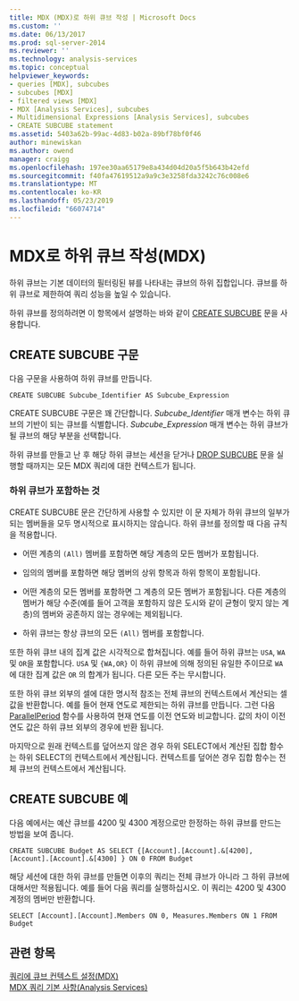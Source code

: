 ```yaml
---
title: MDX (MDX)로 하위 큐브 작성 | Microsoft Docs
ms.custom: ''
ms.date: 06/13/2017
ms.prod: sql-server-2014
ms.reviewer: ''
ms.technology: analysis-services
ms.topic: conceptual
helpviewer_keywords:
- queries [MDX], subcubes
- subcubes [MDX]
- filtered views [MDX]
- MDX [Analysis Services], subcubes
- Multidimensional Expressions [Analysis Services], subcubes
- CREATE SUBCUBE statement
ms.assetid: 5403a62b-99ac-4d83-b02a-89bf78bf0f46
author: minewiskan
ms.author: owend
manager: craigg
ms.openlocfilehash: 197ee30aa65179e8a434d04d20a5f5b643b42efd
ms.sourcegitcommit: f40fa47619512a9a9c3e3258fda3242c76c008e6
ms.translationtype: MT
ms.contentlocale: ko-KR
ms.lasthandoff: 05/23/2019
ms.locfileid: "66074714"
---
```

# <a name="building-subcubes-in-mdx-mdx"></a>MDX로 하위 큐브 작성(MDX)
  하위 큐브는 기본 데이터의 필터링된 뷰를 나타내는 큐브의 하위 집합입니다. 큐브를 하위 큐브로 제한하여 쿼리 성능을 높일 수 있습니다.  
  
 하위 큐브를 정의하려면 이 항목에서 설명하는 바와 같이 [CREATE SUBCUBE](/sql/mdx/mdx-data-definition-create-subcube) 문을 사용합니다.  
  
## <a name="create-subcube-syntax"></a>CREATE SUBCUBE 구문  
 다음 구문을 사용하여 하위 큐브를 만듭니다.  
  
```  
CREATE SUBCUBE Subcube_Identifier AS Subcube_Expression  
```  
  
 CREATE SUBCUBE 구문은 꽤 간단합니다. *Subcube_Identifier* 매개 변수는 하위 큐브의 기반이 되는 큐브를 식별합니다. *Subcube_Expression* 매개 변수는 하위 큐브가 될 큐브의 해당 부분을 선택합니다.  
  
 하위 큐브를 만들고 난 후 해당 하위 큐브는 세션을 닫거나 [DROP SUBCUBE](/sql/mdx/mdx-data-definition-drop-subcube) 문을 실행할 때까지는 모든 MDX 쿼리에 대한 컨텍스트가 됩니다.  
  
### <a name="what-a-subcube-contains"></a>하위 큐브가 포함하는 것  
 CREATE SUBCUBE 문은 간단하게 사용할 수 있지만 이 문 자체가 하위 큐브의 일부가 되는 멤버들을 모두 명시적으로 표시하지는 않습니다. 하위 큐브를 정의할 때 다음 규칙을 적용합니다.  
  
-   어떤 계층의 `(All)` 멤버를 포함하면 해당 계층의 모든 멤버가 포함됩니다.  
  
-   임의의 멤버를 포함하면 해당 멤버의 상위 항목과 하위 항목이 포함됩니다.  
  
-   어떤 계층의 모든 멤버를 포함하면 그 계층의 모든 멤버가 포함됩니다. 다른 계층의 멤버가 해당 수준(예를 들어 고객을 포함하지 않은 도시와 같이 균형이 맞지 않는 계층)의 멤버와 공존하지 않는 경우에는 제외됩니다.  
  
-   하위 큐브는 항상 큐브의 모든 `(All)` 멤버를 포함합니다.  
  
 또한 하위 큐브 내의 집계 값은 시각적으로 합쳐집니다. 예를 들어 하위 큐브는 `USA`, `WA`및 `OR`을 포함합니다. `USA` 및 `{WA,OR}` 이 하위 큐브에 의해 정의된 유일한 주이므로 `WA` 에 대한 집계 값은 `OR` 의 합계가 됩니다. 다른 모든 주는 무시합니다.  
  
 또한 하위 큐브 외부의 셀에 대한 명시적 참조는 전체 큐브의 컨텍스트에서 계산되는 셀 값을 반환합니다. 예를 들어 현재 연도로 제한되는 하위 큐브를 만듭니다. 그런 다음 [ParallelPeriod](/sql/mdx/parallelperiod-mdx) 함수를 사용하여 현재 연도를 이전 연도와 비교합니다. 값의 차이 이전 연도 값은 하위 큐브 외부의 경우에 반환 됩니다.  
  
 마지막으로 원래 컨텍스트를 덮어쓰지 않은 경우 하위 SELECT에서 계산된 집합 함수는 하위 SELECT의 컨텍스트에서 계산됩니다. 컨텍스트를 덮어쓴 경우 집합 함수는 전체 큐브의 컨텍스트에서 계산됩니다.  
  
## <a name="create-subcube-example"></a>CREATE SUBCUBE 예  
 다음 예에서는 예산 큐브를 4200 및 4300 계정으로만 한정하는 하위 큐브를 만드는 방법을 보여 줍니다.  
  
 `CREATE SUBCUBE Budget AS SELECT {[Account].[Account].&[4200], [Account].[Account].&[4300] } ON 0 FROM Budget`  
  
 해당 세션에 대한 하위 큐브를 만들면 이후의 쿼리는 전체 큐브가 아니라 그 하위 큐브에 대해서만 적용됩니다. 예를 들어 다음 쿼리를 실행하십시오. 이 쿼리는 4200 및 4300 계정의 멤버만 반환합니다.  
  
 `SELECT [Account].[Account].Members ON 0, Measures.Members ON 1 FROM Budget`  
  
## <a name="see-also"></a>관련 항목  
 [쿼리에 큐브 컨텍스트 설정&#40;MDX&#41;](establishing-cube-context-in-a-query-mdx.md)   
 [MDX 쿼리 기본 사항&#40;Analysis Services&#41;](mdx-query-fundamentals-analysis-services.md)  
  
  
